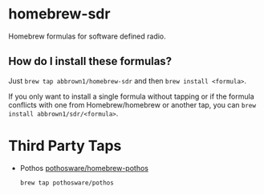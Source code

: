 homebrew-sdr
============

Homebrew formulas for software defined radio.

How do I install these formulas?
--------------------------------
Just `brew tap abbrown1/homebrew-sdr` and then `brew install <formula>`.

If you only want to install a single formula without tapping or if the formula
conflicts with one from Homebrew/homebrew or another tap, you can `brew install
abbrown1/sdr/<formula>`.


Third Party Taps
================

* Pothos [pothosware/homebrew-pothos](https://github.com/pothosware/homebrew-pothos)

  ```
  brew tap pothosware/pothos
  ```
